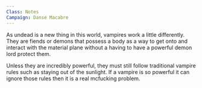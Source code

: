 ```yaml
---
Class: Notes
Campaign: Danse Macabre
---
```

As undead is a new thing in this world, vampires work a little differently. They are fiends or demons that possess a body as a way to get onto and interact with the material plane without a having to have a powerful demon lord protect them.

Unless they are incredibly powerful, they must still follow traditional vampire rules such as staying out of the sunlight. If a vampire is so powerful it can ignore those rules then it is a real mcfucking problem.